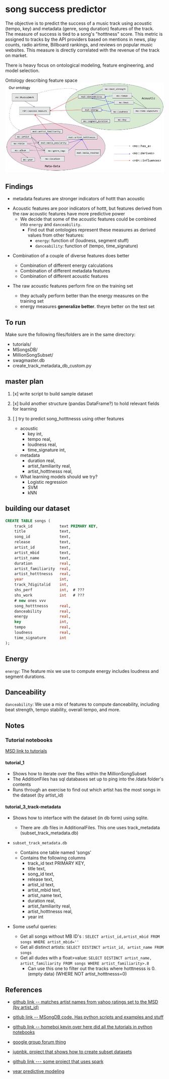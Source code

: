 # song success predictor 

The objective is to predict the success of a music track using acoustic (tempo, key) and metadata (genre, song duration) features of the track.  
The measure of success is tied to a song's "hotttness" score.  This metric is assigned to tracks by the API providers based on mentions in news, play counts, radio airtime, Billboard rankings, and reviews on popular music websites.  This measure is directly correlated with the revenue of the track on market.  

There is heavy focus on ontological modeling, feature engineering, and model selection.  
 

Ontology describing feature space   
![music ontology](/images/07-ontology.jpg)



## Findings

+ metadata features are stronger indicators of hottt than acoustic 

* Acoustic features are poor indicators of hottt, but features derived from the raw acoustic features have more predictive power 
    * We decide that some of the acoustic features could  be combined into `energy` and `danceability`.
        - Find out that ontologies represent these measures as derived values from other features: 
            + `energy`: function of (loudness, segment stuff)
            + `danceability`: function of (tempo, time_signature)

+ Combination of a couple of diverse features does better
    * Combination of different energy calculations
    * Combination of different metadata features
    * Combination of different acoustic features  

+ The raw acoustic features perform fine on the training set
    * they actually perform better than the energy measures on the training set
    + energy measures **generalize better**.  theyre better on the test set



## To run 

Make sure the following files/folders are in the same directory:
+ tutorials/
+ MSongsDB/
+ MillionSongSubset/
+ swagmaster.db
+ create_track_metadata_db_custom.py


## master plan

1. [x] write script to build sample dataset 

2. [x] build another structure (pandas DataFrame?) to hold relevant fields for learning  

3. [ ] try to predict song_hotttnesss using other features 
    + acoustic 
        * key                 int,
        * tempo               real, 
        * loudness            real, 
        * time_signature      int, 
    + metadata 
        * duration            real, 
        * artist_familiarity  real,
        * artist_hotttnesss   real,
    + What learning models should we try?
        * Logistic regression
        * SVM
        * kNN


## building our dataset 

```sql
CREATE TABLE songs (
    track_id            text PRIMARY KEY,
    title               text,
    song_id             text,
    release             text,
    artist_id           text,
    artist_mbid         text,
    artist_name         text,
    duration            real,
    artist_familiarity  real,
    artist_hotttnesss   real,
    year                int,
    track_7digitalid    int,
    shs_perf            int,  # ???
    shs_work            int   # ???
    # new ones vvv
    song_hotttnesss     real, 
    danceability        real, 
    energy              real, 
    key                 int,
    tempo               real, 
    loudness            real, 
    time_signature      int
);
```


## Energy 
`energy`:  The feature mix we use to compute energy includes loudness and segment durations.




## Danceability 
`danceability`: We use a mix of features to compute danceability, including beat strength, tempo stability, overall tempo, and more.


## Notes

### Tutorial notebooks 
[MSD link to tutorials](https://labrosa.ee.columbia.edu/millionsong/pages/tutorial)
#### tutorial_1
+ Shows how to iterate over the files within the MillionSongSubset
+ The AdditionFiles has sql databases set up to ping into the /data folder's contents 
+ Runs through an exercise to find out which artist has the most songs in the dataset (by artist_id)


#### tutorial_3_track-metadata 
+ Shows how to interface with the dataset (in db form) using sqlite.
    * There are .db files in AdditionalFiles.  This one uses track_metadata (subset_track_metadata.db)

+ `subset_track_metadata.db`
    * Contains one table named 'songs'
    * Contains the following columns
        - track_id text PRIMARY KEY, 
        - title text, 
        - song_id text, 
        - release text, 
        - artist_id text, 
        - artist_mbid text, 
        - artist_name text, 
        - duration real, 
        - artist_familiarity real, 
        - artist_hotttnesss real, 
        - year int
+ Some useful queries:
    * Get all songs without MB ID's : `SELECT artist_id,artist_mbid FROM songs WHERE artist_mbid=''`
    * Get all distinct artists: `SELECT DISTINCT artist_id, artist_name FROM songs`
    * Get all dudes with a float>value: `SELECT DISTINCT artist_name, artist_familiarity FROM songs WHERE artist_familiarity>.8`
        - Can use this one to filter out the tracks where hotttnesss is 0. (empty data) (WHERE NOT artist_hotttnesss=0)

## References 

+ [github link -- matches artist names from yahoo ratings set to the MSD (by artist_id)](https://github.com/tbertinmahieux/MSongsDB/blob/master/Tasks_Demos/YahooRatings/match_artist_names.py)

+ [gitlub link -- MSongDB code.  Has python scripts and examples and stuff](https://github.com/tbertinmahieux/MSongsDB)
  
+ [github link -- homeboi kevin over here did all the tutorials in python notebooks](https://github.com/kevin11hg/msong)
  
+ [google group forum thing](https://groups.google.com/forum/#!forum/millionsongdataset)
  
+ [jupnbk. project that shows how to create subset datasets](http://nbviewer.jupyter.org/github/ds3-at-ucsd/msd-fp-p1/blob/master/grab_msd_data.ipynb)
  
+ [github link --- some project that uses spark](https://github.com/hsudarshan/Trend_Analysis_MSD_using_Spark/blob/master/CSE740ProjectReport.pdf)
  
+ [year predictive modeling](http://ds3-at-ucsd.github.io/msd-fp-p1/)
